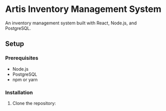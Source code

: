 # Artis Inventory Management System

An inventory management system built with React, Node.js, and PostgreSQL.

## Setup

### Prerequisites
- Node.js
- PostgreSQL
- npm or yarn

### Installation

1. Clone the repository: 